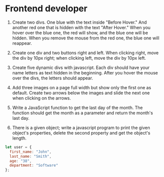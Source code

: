 # Frontend developer

1. Create two divs. One blue with the text inside "Before Hover." And another red one that is
hidden with the text "After Hover." When you hover over the blue one, the red will show, and the
blue one will be hidden. When you remove the mouse from the red one, the blue one will
reappear.

2. Create one div and two buttons right and left. When clicking right, move the div by 10px right;
when clicking left, move the div by 10px left.

3. Create five dynamic divs with javascript. Each div should have your name letters as text hidden
in the beginning. After you hover the mouse over the divs, the letters should appear. 

4. Add three images on a page full width but show only the first one as default. Create two arrows
below the images and slide the next one when clicking on the arrows.

5. Write a JavaScript function to get the last day of the month. The function should get the month
as a parameter and return the month's last day.

6. There is a given object; write a javascript program to print the given object's properties, delete the
second property and get the object's length.
 ```javascript
let user = {
   first_name: "John",
   last_name: "Smith",
   age: "38",
   department: "Software"
};
```
